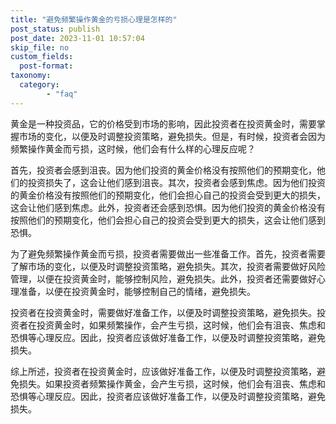 ```yaml
---
title: "避免频繁操作黄金的亏损心理是怎样的"
post_status: publish
post_date: 2023-11-01 10:57:04
skip_file: no
custom_fields: 
  post-format: 
taxonomy:
  category:
        - "faq"
---
```


黄金是一种投资品，它的价格受到市场的影响，因此投资者在投资黄金时，需要掌握市场的变化，以便及时调整投资策略，避免损失。但是，有时候，投资者会因为频繁操作黄金而亏损，这时候，他们会有什么样的心理反应呢？

首先，投资者会感到沮丧。因为他们投资的黄金价格没有按照他们的预期变化，他们的投资损失了，这会让他们感到沮丧。其次，投资者会感到焦虑。因为他们投资的黄金价格没有按照他们的预期变化，他们会担心自己的投资会受到更大的损失，这会让他们感到焦虑。此外，投资者还会感到恐惧。因为他们投资的黄金价格没有按照他们的预期变化，他们会担心自己的投资会受到更大的损失，这会让他们感到恐惧。

为了避免频繁操作黄金而亏损，投资者需要做出一些准备工作。首先，投资者需要了解市场的变化，以便及时调整投资策略，避免损失。其次，投资者需要做好风险管理，以便在投资黄金时，能够控制风险，避免损失。此外，投资者还需要做好心理准备，以便在投资黄金时，能够控制自己的情绪，避免损失。

投资者在投资黄金时，需要做好准备工作，以便及时调整投资策略，避免损失。投资者在投资黄金时，如果频繁操作，会产生亏损，这时候，他们会有沮丧、焦虑和恐惧等心理反应。因此，投资者应该做好准备工作，以便及时调整投资策略，避免损失。

综上所述，投资者在投资黄金时，应该做好准备工作，以便及时调整投资策略，避免损失。如果投资者频繁操作黄金，会产生亏损，这时候，他们会有沮丧、焦虑和恐惧等心理反应。因此，投资者应该做好准备工作，以便及时调整投资策略，避免损失。
